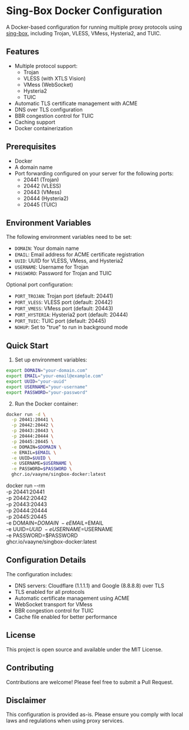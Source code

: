 # Sing-Box Docker Configuration

A Docker-based configuration for running multiple proxy protocols using [sing-box](https://sing-box.sagernet.org/), including Trojan, VLESS, VMess, Hysteria2, and TUIC.

## Features

- Multiple protocol support:
  - Trojan
  - VLESS (with XTLS Vision)
  - VMess (WebSocket)
  - Hysteria2
  - TUIC
- Automatic TLS certificate management with ACME
- DNS over TLS configuration
- BBR congestion control for TUIC
- Caching support
- Docker containerization

## Prerequisites

- Docker
- A domain name
- Port forwarding configured on your server for the following ports:
  - 20441 (Trojan)
  - 20442 (VLESS)
  - 20443 (VMess)
  - 20444 (Hysteria2)
  - 20445 (TUIC)

## Environment Variables

The following environment variables need to be set:

- `DOMAIN`: Your domain name
- `EMAIL`: Email address for ACME certificate registration
- `UUID`: UUID for VLESS, VMess, and Hysteria2
- `USERNAME`: Username for Trojan
- `PASSWORD`: Password for Trojan and TUIC

Optional port configuration:
- `PORT_TROJAN`: Trojan port (default: 20441)
- `PORT_VLESS`: VLESS port (default: 20442)
- `PORT_VMESS`: VMess port (default: 20443)
- `PORT_HYSTERIA`: Hysteria2 port (default: 20444)
- `PORT_TUIC`: TUIC port (default: 20445)
- `NOHUP`: Set to "true" to run in background mode

## Quick Start

1. Set up environment variables:
```bash
export DOMAIN="your-domain.com"
export EMAIL="your-email@example.com"
export UUID="your-uuid"
export USERNAME="your-username"
export PASSWORD="your-password"
```

2. Run the Docker container:
```bash
docker run -d \
  -p 20441:20441 \
  -p 20442:20442 \
  -p 20443:20443 \
  -p 20444:20444 \
  -p 20445:20445 \
  -e DOMAIN=$DOMAIN \
  -e EMAIL=$EMAIL \
  -e UUID=$UUID \
  -e USERNAME=$USERNAME \
  -e PASSWORD=$PASSWORD \
  ghcr.io/vaayne/singbox-docker:latest
```


docker run --rm \
  -p 20441:20441 \
  -p 20442:20442 \
  -p 20443:20443 \
  -p 20444:20444 \
  -p 20445:20445 \
  -e DOMAIN=$DOMAIN \
  -e EMAIL=$EMAIL \
  -e UUID=$UUID \
  -e USERNAME=$USERNAME \
  -e PASSWORD=$PASSWORD \
  ghcr.io/vaayne/singbox-docker:latest

## Configuration Details

The configuration includes:

- DNS servers: Cloudflare (1.1.1.1) and Google (8.8.8.8) over TLS
- TLS enabled for all protocols
- Automatic certificate management using ACME
- WebSocket transport for VMess
- BBR congestion control for TUIC
- Cache file enabled for better performance


## License

This project is open source and available under the MIT License.

## Contributing

Contributions are welcome! Please feel free to submit a Pull Request.

## Disclaimer

This configuration is provided as-is. Please ensure you comply with local laws and regulations when using proxy services.
